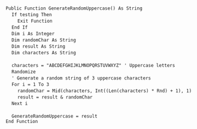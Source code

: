 &nbsp;  &nbsp;  &nbsp;  &nbsp;  
`Public Function GenerateRandomUppercase() As String`  
&nbsp;&nbsp;&nbsp;&nbsp;`If testing Then`  
&nbsp;&nbsp;&nbsp;&nbsp;&nbsp;&nbsp;&nbsp;&nbsp;`Exit Function`  
&nbsp;&nbsp;&nbsp;&nbsp;`End If`  
&nbsp;&nbsp;&nbsp;&nbsp;`Dim i As Integer`  
&nbsp;&nbsp;&nbsp;&nbsp;`Dim randomChar As String`  
&nbsp;&nbsp;&nbsp;&nbsp;`Dim result As String`  
&nbsp;&nbsp;&nbsp;&nbsp;`Dim characters As String`  
&nbsp;  &nbsp;  &nbsp;  &nbsp;  
&nbsp;&nbsp;&nbsp;&nbsp;`characters = "ABCDEFGHIJKLMNOPQRSTUVWXYZ" ' Uppercase letters`  
&nbsp;&nbsp;&nbsp;&nbsp;`Randomize`  
&nbsp;&nbsp;&nbsp;&nbsp;`' Generate a random string of 3 uppercase characters`  
&nbsp;&nbsp;&nbsp;&nbsp;`For i = 1 To 3`  
&nbsp;&nbsp;&nbsp;&nbsp;&nbsp;&nbsp;&nbsp;&nbsp;`randomChar = Mid(characters, Int((Len(characters) * Rnd) + 1), 1)`  
&nbsp;&nbsp;&nbsp;&nbsp;&nbsp;&nbsp;&nbsp;&nbsp;`result = result & randomChar`  
&nbsp;&nbsp;&nbsp;&nbsp;`Next i`  
&nbsp;  &nbsp;  &nbsp;  &nbsp;  
&nbsp;&nbsp;&nbsp;&nbsp;`GenerateRandomUppercase = result`  
`End Function`  


